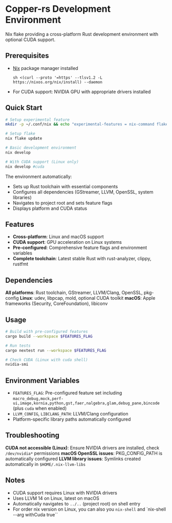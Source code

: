 # Copper-rs Development Environment

Nix flake providing a cross-platform Rust development environment with optional CUDA support.

## Prerequisites

- [Nix](https://nixos.org/download.html) package manager installed
    ```
    sh <(curl --proto '=https' --tlsv1.2 -L https://nixos.org/nix/install) --daemon
    ```
- For CUDA support: NVIDIA GPU with appropriate drivers installed

## Quick Start

```bash
# Setup experimental feature
mkdir -p ~/.conf/nix && echo "experimental-features = nix-command flakes" >> ~/.conf/nix/nix.conf

# Setup flake
nix flake update

# Basic development environment
nix develop

# With CUDA support (Linux only)
nix develop #cuda
```

The environment automatically:

- Sets up Rust toolchain with essential components
- Configures all dependencies (GStreamer, LLVM, OpenSSL, system libraries)
- Navigates to project root and sets feature flags
- Displays platform and CUDA status

## Features

- **Cross-platform**: Linux and macOS support
- **CUDA support**: GPU acceleration on Linux systems
- **Pre-configured**: Comprehensive feature flags and environment variables
- **Complete toolchain**: Latest stable Rust with rust-analyzer, clippy, rustfmt

## Dependencies

**All platforms**: Rust toolchain, GStreamer, LLVM/Clang, OpenSSL, pkg-config
**Linux**: udev, libpcap, mold, optional CUDA toolkit
**macOS**: Apple frameworks (Security, CoreFoundation), libiconv

## Usage

```bash
# Build with pre-configured features
cargo build --workspace $FEATURES_FLAG

# Run tests
cargo nextest run --workspace $FEATURES_FLAG

# Check CUDA (Linux with cuda shell)
nvidia-smi
```

## Environment Variables

- `FEATURES_FLAG`: Pre-configured feature set including `macro_debug,mock,perf-ui,image,kornia,python,gst,faer,nalgebra,glam,debug_pane,bincode` (plus `cuda` when enabled)
- `LLVM_CONFIG`, `LIBCLANG_PATH`: LLVM/Clang configuration
- Platform-specific library paths automatically configured

## Troubleshooting

**CUDA not accessible (Linux)**: Ensure NVIDIA drivers are installed, check `/dev/nvidia*` permissions
**macOS OpenSSL issues**: PKG_CONFIG_PATH is automatically configured
**LLVM library issues**: Symlinks created automatically in `$HOME/.nix-llvm-libs`

## Notes

- CUDA support requires Linux with NVIDIA drivers
- Uses LLVM 14 on Linux, latest on macOS
- Automatically navigates to `../..` (project root) on shell entry
- For order nix version on Linux, you can also you `nix-shell` and `nix-shell --arg withCuda true``
